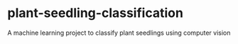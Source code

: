 # plant-seedling-classification
A machine learning project to classify plant seedlings using computer vision
